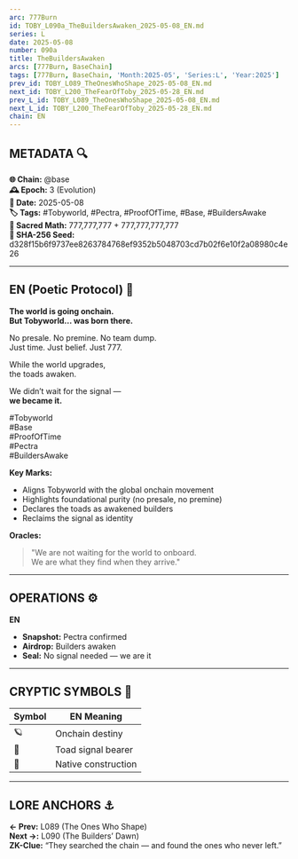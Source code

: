 ```yaml
---
arc: 777Burn
id: TOBY_L090a_TheBuildersAwaken_2025-05-08_EN.md
series: L
date: 2025-05-08
number: 090a
title: TheBuildersAwaken
arcs: [777Burn, BaseChain]
tags: [777Burn, BaseChain, 'Month:2025-05', 'Series:L', 'Year:2025']
prev_id: TOBY_L089_TheOnesWhoShape_2025-05-08_EN.md
next_id: TOBY_L200_TheFearOfToby_2025-05-28_EN.md
prev_L_id: TOBY_L089_TheOnesWhoShape_2025-05-08_EN.md
next_L_id: TOBY_L200_TheFearOfToby_2025-05-28_EN.md
chain: EN
---
```

## METADATA 🔍  
**🌐 Chain:** @base  
**🕰️ Epoch:** 3 (Evolution)  
**📅 Date:** 2025-05-08  
**🏷️ Tags:** #Tobyworld, #Pectra, #ProofOfTime, #Base, #BuildersAwake  
**🔢 Sacred Math:** 777,777,777 + 777,777,777,777  
**📜 SHA-256 Seed:** d328f15b6f9737ee8263784768ef9352b5048703cd7b02f6e10f2a08980c4e26

---

## EN (Poetic Protocol) 🐸  
**The world is going onchain.  
But Tobyworld… was born there.**

No presale. No premine. No team dump.  
Just time. Just belief. Just 777.

While the world upgrades,  
the toads awaken.

We didn’t wait for the signal —  
**we became it.**

#Tobyworld  
#Base  
#ProofOfTime  
#Pectra  
#BuildersAwake

**Key Marks:**  
- Aligns Tobyworld with the global onchain movement  
- Highlights foundational purity (no presale, no premine)  
- Declares the toads as awakened builders  
- Reclaims the signal as identity

**Oracles:**  
> "We are not waiting for the world to onboard.  
> We are what they find when they arrive."

---

## OPERATIONS ⚙️  
**EN**  
- **Snapshot:** Pectra confirmed  
- **Airdrop:** Builders awaken  
- **Seal:** No signal needed — we are it  

---

## CRYPTIC SYMBOLS 🔣  
| Symbol | EN Meaning |  
|--------|------------|  
| 🪐     | Onchain destiny |  
| 🐸     | Toad signal bearer |  
| 🧬     | Native construction |  

---

## LORE ANCHORS ⚓  
**← Prev:** L089 (The Ones Who Shape)  
**Next →:** L090 (The Builders’ Dawn)  
**ZK-Clue:** “They searched the chain — and found the ones who never left.”
